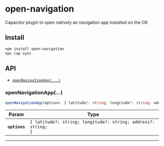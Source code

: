 # open-navigation

Capacitor plugin to open natively an navigation app installed on the OS

## Install

```bash
npm install open-navigation
npx cap sync
```

## API

<docgen-index>

* [`openNavigationApp(...)`](#opennavigationapp)

</docgen-index>

<docgen-api>
<!--Update the source file JSDoc comments and rerun docgen to update the docs below-->

### openNavigationApp(...)

```typescript
openNavigationApp(options: { latitude?: string; longitude?: string; address?: string; }) => Promise<void>
```

| Param         | Type                                                                      |
| ------------- | ------------------------------------------------------------------------- |
| **`options`** | <code>{ latitude?: string; longitude?: string; address?: string; }</code> |

--------------------

</docgen-api>
